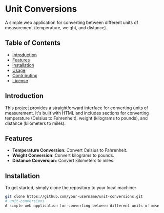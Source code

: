 # Unit Conversions

A simple web application for converting between different units of measurement (temperature, weight, and distance).

## Table of Contents
- [Introduction](#introduction)
- [Features](#features)
- [Installation](#installation)
- [Usage](#usage)
- [Contributing](#contributing)
- [License](#license)

## Introduction

This project provides a straightforward interface for converting units of measurement. It's built with HTML and includes sections for converting temperature (Celsius to Fahrenheit), weight (kilograms to pounds), and distance (kilometers to miles).

## Features

- **Temperature Conversion**: Convert Celsius to Fahrenheit.
- **Weight Conversion**: Convert kilograms to pounds.
- **Distance Conversion**: Convert kilometers to miles.

## Installation

To get started, simply clone the repository to your local machine:

```sh
git clone https://github.com/your-username/unit-conversions.git
# unit-conversions
A simple web application for converting between different units of measurement (temperature, weight, and distance).(as part of IBM full-stack JavaScript certificate)
